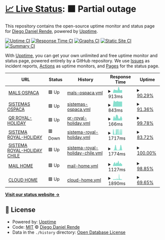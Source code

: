 # [📈 Live Status](https://sumito74.github.io/upptime): <!--live status--> **🟧 Partial outage**

This repository contains the open-source uptime monitor and status page for [Diego Daniel Rende](www.diegorende.com.ar), powered by [Upptime](https://github.com/upptime/upptime).

[![Uptime CI](https://github.com/sumito74/upptime/workflows/Uptime%20CI/badge.svg)](https://github.com/sumito74/upptime/actions?query=workflow%3A%22Uptime+CI%22)
[![Response Time CI](https://github.com/sumito74/upptime/workflows/Response%20Time%20CI/badge.svg)](https://github.com/sumito74/upptime/actions?query=workflow%3A%22Response+Time+CI%22)
[![Graphs CI](https://github.com/sumito74/upptime/workflows/Graphs%20CI/badge.svg)](https://github.com/sumito74/upptime/actions?query=workflow%3A%22Graphs+CI%22)
[![Static Site CI](https://github.com/sumito74/upptime/workflows/Static%20Site%20CI/badge.svg)](https://github.com/sumito74/upptime/actions?query=workflow%3A%22Static+Site+CI%22)
[![Summary CI](https://github.com/sumito74/upptime/workflows/Summary%20CI/badge.svg)](https://github.com/sumito74/upptime/actions?query=workflow%3A%22Summary+CI%22)

With [Upptime](https://upptime.js.org), you can get your own unlimited and free uptime monitor and status page, powered entirely by a GitHub repository. We use [Issues](https://github.com/sumito74/upptime/issues) as incident reports, [Actions](https://github.com/sumito74/upptime/actions) as uptime monitors, and [Pages](https://sumito74.github.io/upptime) for the status page.

<!--start: status pages-->
<!-- This summary is generated by Upptime (https://github.com/upptime/upptime) -->
<!-- Do not edit this manually, your changes will be overwritten -->
<!-- prettier-ignore -->
| URL | Status | History | Response Time | Uptime |
| --- | ------ | ------- | ------------- | ------ |
| <img alt="" src="https://favicons.githubusercontent.com/mail.ospaca.com" height="13"> [MALS OSPACA](https://mail.ospaca.com) | 🟩 Up | [mals-ospaca.yml](https://github.com/sumito74/upptime/commits/HEAD/history/mals-ospaca.yml) | <details><summary><img alt="Response time graph" src="./graphs/mals-ospaca/response-time-week.png" height="20"> 913ms</summary><br><a href="https://sumito74.github.io/upptime/history/mals-ospaca"><img alt="Response time 2065" src="https://img.shields.io/endpoint?url=https%3A%2F%2Fraw.githubusercontent.com%2Fsumito74%2Fupptime%2FHEAD%2Fapi%2Fmals-ospaca%2Fresponse-time.json"></a><br><a href="https://sumito74.github.io/upptime/history/mals-ospaca"><img alt="24-hour response time 784" src="https://img.shields.io/endpoint?url=https%3A%2F%2Fraw.githubusercontent.com%2Fsumito74%2Fupptime%2FHEAD%2Fapi%2Fmals-ospaca%2Fresponse-time-day.json"></a><br><a href="https://sumito74.github.io/upptime/history/mals-ospaca"><img alt="7-day response time 913" src="https://img.shields.io/endpoint?url=https%3A%2F%2Fraw.githubusercontent.com%2Fsumito74%2Fupptime%2FHEAD%2Fapi%2Fmals-ospaca%2Fresponse-time-week.json"></a><br><a href="https://sumito74.github.io/upptime/history/mals-ospaca"><img alt="30-day response time 2869" src="https://img.shields.io/endpoint?url=https%3A%2F%2Fraw.githubusercontent.com%2Fsumito74%2Fupptime%2FHEAD%2Fapi%2Fmals-ospaca%2Fresponse-time-month.json"></a><br><a href="https://sumito74.github.io/upptime/history/mals-ospaca"><img alt="1-year response time 2065" src="https://img.shields.io/endpoint?url=https%3A%2F%2Fraw.githubusercontent.com%2Fsumito74%2Fupptime%2FHEAD%2Fapi%2Fmals-ospaca%2Fresponse-time-year.json"></a></details> | <details><summary><a href="https://sumito74.github.io/upptime/history/mals-ospaca">90.29%</a></summary><a href="https://sumito74.github.io/upptime/history/mals-ospaca"><img alt="All-time uptime 92.98%" src="https://img.shields.io/endpoint?url=https%3A%2F%2Fraw.githubusercontent.com%2Fsumito74%2Fupptime%2FHEAD%2Fapi%2Fmals-ospaca%2Fuptime.json"></a><br><a href="https://sumito74.github.io/upptime/history/mals-ospaca"><img alt="24-hour uptime 100.00%" src="https://img.shields.io/endpoint?url=https%3A%2F%2Fraw.githubusercontent.com%2Fsumito74%2Fupptime%2FHEAD%2Fapi%2Fmals-ospaca%2Fuptime-day.json"></a><br><a href="https://sumito74.github.io/upptime/history/mals-ospaca"><img alt="7-day uptime 90.29%" src="https://img.shields.io/endpoint?url=https%3A%2F%2Fraw.githubusercontent.com%2Fsumito74%2Fupptime%2FHEAD%2Fapi%2Fmals-ospaca%2Fuptime-week.json"></a><br><a href="https://sumito74.github.io/upptime/history/mals-ospaca"><img alt="30-day uptime 85.24%" src="https://img.shields.io/endpoint?url=https%3A%2F%2Fraw.githubusercontent.com%2Fsumito74%2Fupptime%2FHEAD%2Fapi%2Fmals-ospaca%2Fuptime-month.json"></a><br><a href="https://sumito74.github.io/upptime/history/mals-ospaca"><img alt="1-year uptime 92.98%" src="https://img.shields.io/endpoint?url=https%3A%2F%2Fraw.githubusercontent.com%2Fsumito74%2Fupptime%2FHEAD%2Fapi%2Fmals-ospaca%2Fuptime-year.json"></a></details>
| <img alt="" src="https://favicons.githubusercontent.com/sistema.ospaca.com" height="13"> [SISTEMAS OSPACA](https://sistema.ospaca.com/intranet) | 🟩 Up | [sistemas-ospaca.yml](https://github.com/sumito74/upptime/commits/HEAD/history/sistemas-ospaca.yml) | <details><summary><img alt="Response time graph" src="./graphs/sistemas-ospaca/response-time-week.png" height="20"> 843ms</summary><br><a href="https://sumito74.github.io/upptime/history/sistemas-ospaca"><img alt="Response time 1180" src="https://img.shields.io/endpoint?url=https%3A%2F%2Fraw.githubusercontent.com%2Fsumito74%2Fupptime%2FHEAD%2Fapi%2Fsistemas-ospaca%2Fresponse-time.json"></a><br><a href="https://sumito74.github.io/upptime/history/sistemas-ospaca"><img alt="24-hour response time 812" src="https://img.shields.io/endpoint?url=https%3A%2F%2Fraw.githubusercontent.com%2Fsumito74%2Fupptime%2FHEAD%2Fapi%2Fsistemas-ospaca%2Fresponse-time-day.json"></a><br><a href="https://sumito74.github.io/upptime/history/sistemas-ospaca"><img alt="7-day response time 843" src="https://img.shields.io/endpoint?url=https%3A%2F%2Fraw.githubusercontent.com%2Fsumito74%2Fupptime%2FHEAD%2Fapi%2Fsistemas-ospaca%2Fresponse-time-week.json"></a><br><a href="https://sumito74.github.io/upptime/history/sistemas-ospaca"><img alt="30-day response time 1395" src="https://img.shields.io/endpoint?url=https%3A%2F%2Fraw.githubusercontent.com%2Fsumito74%2Fupptime%2FHEAD%2Fapi%2Fsistemas-ospaca%2Fresponse-time-month.json"></a><br><a href="https://sumito74.github.io/upptime/history/sistemas-ospaca"><img alt="1-year response time 1180" src="https://img.shields.io/endpoint?url=https%3A%2F%2Fraw.githubusercontent.com%2Fsumito74%2Fupptime%2FHEAD%2Fapi%2Fsistemas-ospaca%2Fresponse-time-year.json"></a></details> | <details><summary><a href="https://sumito74.github.io/upptime/history/sistemas-ospaca">91.36%</a></summary><a href="https://sumito74.github.io/upptime/history/sistemas-ospaca"><img alt="All-time uptime 98.73%" src="https://img.shields.io/endpoint?url=https%3A%2F%2Fraw.githubusercontent.com%2Fsumito74%2Fupptime%2FHEAD%2Fapi%2Fsistemas-ospaca%2Fuptime.json"></a><br><a href="https://sumito74.github.io/upptime/history/sistemas-ospaca"><img alt="24-hour uptime 100.00%" src="https://img.shields.io/endpoint?url=https%3A%2F%2Fraw.githubusercontent.com%2Fsumito74%2Fupptime%2FHEAD%2Fapi%2Fsistemas-ospaca%2Fuptime-day.json"></a><br><a href="https://sumito74.github.io/upptime/history/sistemas-ospaca"><img alt="7-day uptime 91.36%" src="https://img.shields.io/endpoint?url=https%3A%2F%2Fraw.githubusercontent.com%2Fsumito74%2Fupptime%2FHEAD%2Fapi%2Fsistemas-ospaca%2Fuptime-week.json"></a><br><a href="https://sumito74.github.io/upptime/history/sistemas-ospaca"><img alt="30-day uptime 97.27%" src="https://img.shields.io/endpoint?url=https%3A%2F%2Fraw.githubusercontent.com%2Fsumito74%2Fupptime%2FHEAD%2Fapi%2Fsistemas-ospaca%2Fuptime-month.json"></a><br><a href="https://sumito74.github.io/upptime/history/sistemas-ospaca"><img alt="1-year uptime 98.73%" src="https://img.shields.io/endpoint?url=https%3A%2F%2Fraw.githubusercontent.com%2Fsumito74%2Fupptime%2FHEAD%2Fapi%2Fsistemas-ospaca%2Fuptime-year.json"></a></details>
| <img alt="" src="https://favicons.githubusercontent.com/cupones.royalholiday.com.ar" height="13"> [QR ROYAL-HOLIDAY](https://cupones.royalholiday.com.ar/admin/) | 🟩 Up | [qr-royal-holiday.yml](https://github.com/sumito74/upptime/commits/HEAD/history/qr-royal-holiday.yml) | <details><summary><img alt="Response time graph" src="./graphs/qr-royal-holiday/response-time-week.png" height="20"> 166ms</summary><br><a href="https://sumito74.github.io/upptime/history/qr-royal-holiday"><img alt="Response time 315" src="https://img.shields.io/endpoint?url=https%3A%2F%2Fraw.githubusercontent.com%2Fsumito74%2Fupptime%2FHEAD%2Fapi%2Fqr-royal-holiday%2Fresponse-time.json"></a><br><a href="https://sumito74.github.io/upptime/history/qr-royal-holiday"><img alt="24-hour response time 103" src="https://img.shields.io/endpoint?url=https%3A%2F%2Fraw.githubusercontent.com%2Fsumito74%2Fupptime%2FHEAD%2Fapi%2Fqr-royal-holiday%2Fresponse-time-day.json"></a><br><a href="https://sumito74.github.io/upptime/history/qr-royal-holiday"><img alt="7-day response time 166" src="https://img.shields.io/endpoint?url=https%3A%2F%2Fraw.githubusercontent.com%2Fsumito74%2Fupptime%2FHEAD%2Fapi%2Fqr-royal-holiday%2Fresponse-time-week.json"></a><br><a href="https://sumito74.github.io/upptime/history/qr-royal-holiday"><img alt="30-day response time 245" src="https://img.shields.io/endpoint?url=https%3A%2F%2Fraw.githubusercontent.com%2Fsumito74%2Fupptime%2FHEAD%2Fapi%2Fqr-royal-holiday%2Fresponse-time-month.json"></a><br><a href="https://sumito74.github.io/upptime/history/qr-royal-holiday"><img alt="1-year response time 315" src="https://img.shields.io/endpoint?url=https%3A%2F%2Fraw.githubusercontent.com%2Fsumito74%2Fupptime%2FHEAD%2Fapi%2Fqr-royal-holiday%2Fresponse-time-year.json"></a></details> | <details><summary><a href="https://sumito74.github.io/upptime/history/qr-royal-holiday">99.78%</a></summary><a href="https://sumito74.github.io/upptime/history/qr-royal-holiday"><img alt="All-time uptime 99.96%" src="https://img.shields.io/endpoint?url=https%3A%2F%2Fraw.githubusercontent.com%2Fsumito74%2Fupptime%2FHEAD%2Fapi%2Fqr-royal-holiday%2Fuptime.json"></a><br><a href="https://sumito74.github.io/upptime/history/qr-royal-holiday"><img alt="24-hour uptime 100.00%" src="https://img.shields.io/endpoint?url=https%3A%2F%2Fraw.githubusercontent.com%2Fsumito74%2Fupptime%2FHEAD%2Fapi%2Fqr-royal-holiday%2Fuptime-day.json"></a><br><a href="https://sumito74.github.io/upptime/history/qr-royal-holiday"><img alt="7-day uptime 99.78%" src="https://img.shields.io/endpoint?url=https%3A%2F%2Fraw.githubusercontent.com%2Fsumito74%2Fupptime%2FHEAD%2Fapi%2Fqr-royal-holiday%2Fuptime-week.json"></a><br><a href="https://sumito74.github.io/upptime/history/qr-royal-holiday"><img alt="30-day uptime 99.91%" src="https://img.shields.io/endpoint?url=https%3A%2F%2Fraw.githubusercontent.com%2Fsumito74%2Fupptime%2FHEAD%2Fapi%2Fqr-royal-holiday%2Fuptime-month.json"></a><br><a href="https://sumito74.github.io/upptime/history/qr-royal-holiday"><img alt="1-year uptime 99.96%" src="https://img.shields.io/endpoint?url=https%3A%2F%2Fraw.githubusercontent.com%2Fsumito74%2Fupptime%2FHEAD%2Fapi%2Fqr-royal-holiday%2Fuptime-year.json"></a></details>
| <img alt="" src="https://favicons.githubusercontent.com/www.royalholiday.com.ar" height="13"> [SISTEMA ROYAL-HOLIDAY](https://www.royalholiday.com.ar/reservas/admin/) | 🟥 Down | [sistema-royal-holiday.yml](https://github.com/sumito74/upptime/commits/HEAD/history/sistema-royal-holiday.yml) | <details><summary><img alt="Response time graph" src="./graphs/sistema-royal-holiday/response-time-week.png" height="20"> 1717ms</summary><br><a href="https://sumito74.github.io/upptime/history/sistema-royal-holiday"><img alt="Response time 1606" src="https://img.shields.io/endpoint?url=https%3A%2F%2Fraw.githubusercontent.com%2Fsumito74%2Fupptime%2FHEAD%2Fapi%2Fsistema-royal-holiday%2Fresponse-time.json"></a><br><a href="https://sumito74.github.io/upptime/history/sistema-royal-holiday"><img alt="24-hour response time 2194" src="https://img.shields.io/endpoint?url=https%3A%2F%2Fraw.githubusercontent.com%2Fsumito74%2Fupptime%2FHEAD%2Fapi%2Fsistema-royal-holiday%2Fresponse-time-day.json"></a><br><a href="https://sumito74.github.io/upptime/history/sistema-royal-holiday"><img alt="7-day response time 1717" src="https://img.shields.io/endpoint?url=https%3A%2F%2Fraw.githubusercontent.com%2Fsumito74%2Fupptime%2FHEAD%2Fapi%2Fsistema-royal-holiday%2Fresponse-time-week.json"></a><br><a href="https://sumito74.github.io/upptime/history/sistema-royal-holiday"><img alt="30-day response time 1601" src="https://img.shields.io/endpoint?url=https%3A%2F%2Fraw.githubusercontent.com%2Fsumito74%2Fupptime%2FHEAD%2Fapi%2Fsistema-royal-holiday%2Fresponse-time-month.json"></a><br><a href="https://sumito74.github.io/upptime/history/sistema-royal-holiday"><img alt="1-year response time 1606" src="https://img.shields.io/endpoint?url=https%3A%2F%2Fraw.githubusercontent.com%2Fsumito74%2Fupptime%2FHEAD%2Fapi%2Fsistema-royal-holiday%2Fresponse-time-year.json"></a></details> | <details><summary><a href="https://sumito74.github.io/upptime/history/sistema-royal-holiday">83.72%</a></summary><a href="https://sumito74.github.io/upptime/history/sistema-royal-holiday"><img alt="All-time uptime 96.56%" src="https://img.shields.io/endpoint?url=https%3A%2F%2Fraw.githubusercontent.com%2Fsumito74%2Fupptime%2FHEAD%2Fapi%2Fsistema-royal-holiday%2Fuptime.json"></a><br><a href="https://sumito74.github.io/upptime/history/sistema-royal-holiday"><img alt="24-hour uptime 89.95%" src="https://img.shields.io/endpoint?url=https%3A%2F%2Fraw.githubusercontent.com%2Fsumito74%2Fupptime%2FHEAD%2Fapi%2Fsistema-royal-holiday%2Fuptime-day.json"></a><br><a href="https://sumito74.github.io/upptime/history/sistema-royal-holiday"><img alt="7-day uptime 83.72%" src="https://img.shields.io/endpoint?url=https%3A%2F%2Fraw.githubusercontent.com%2Fsumito74%2Fupptime%2FHEAD%2Fapi%2Fsistema-royal-holiday%2Fuptime-week.json"></a><br><a href="https://sumito74.github.io/upptime/history/sistema-royal-holiday"><img alt="30-day uptime 92.49%" src="https://img.shields.io/endpoint?url=https%3A%2F%2Fraw.githubusercontent.com%2Fsumito74%2Fupptime%2FHEAD%2Fapi%2Fsistema-royal-holiday%2Fuptime-month.json"></a><br><a href="https://sumito74.github.io/upptime/history/sistema-royal-holiday"><img alt="1-year uptime 96.56%" src="https://img.shields.io/endpoint?url=https%3A%2F%2Fraw.githubusercontent.com%2Fsumito74%2Fupptime%2FHEAD%2Fapi%2Fsistema-royal-holiday%2Fuptime-year.json"></a></details>
| <img alt="" src="https://favicons.githubusercontent.com/chile.royalholiday.com.ar" height="13"> [SISTEMA ROYAL-HOLIDAY CHILE](https://chile.royalholiday.com.ar:1443/reservas/admin/) | 🟩 Up | [sistema-royal-holiday-chile.yml](https://github.com/sumito74/upptime/commits/HEAD/history/sistema-royal-holiday-chile.yml) | <details><summary><img alt="Response time graph" src="./graphs/sistema-royal-holiday-chile/response-time-week.png" height="20"> 1774ms</summary><br><a href="https://sumito74.github.io/upptime/history/sistema-royal-holiday-chile"><img alt="Response time 1916" src="https://img.shields.io/endpoint?url=https%3A%2F%2Fraw.githubusercontent.com%2Fsumito74%2Fupptime%2FHEAD%2Fapi%2Fsistema-royal-holiday-chile%2Fresponse-time.json"></a><br><a href="https://sumito74.github.io/upptime/history/sistema-royal-holiday-chile"><img alt="24-hour response time 286" src="https://img.shields.io/endpoint?url=https%3A%2F%2Fraw.githubusercontent.com%2Fsumito74%2Fupptime%2FHEAD%2Fapi%2Fsistema-royal-holiday-chile%2Fresponse-time-day.json"></a><br><a href="https://sumito74.github.io/upptime/history/sistema-royal-holiday-chile"><img alt="7-day response time 1774" src="https://img.shields.io/endpoint?url=https%3A%2F%2Fraw.githubusercontent.com%2Fsumito74%2Fupptime%2FHEAD%2Fapi%2Fsistema-royal-holiday-chile%2Fresponse-time-week.json"></a><br><a href="https://sumito74.github.io/upptime/history/sistema-royal-holiday-chile"><img alt="30-day response time 2667" src="https://img.shields.io/endpoint?url=https%3A%2F%2Fraw.githubusercontent.com%2Fsumito74%2Fupptime%2FHEAD%2Fapi%2Fsistema-royal-holiday-chile%2Fresponse-time-month.json"></a><br><a href="https://sumito74.github.io/upptime/history/sistema-royal-holiday-chile"><img alt="1-year response time 1916" src="https://img.shields.io/endpoint?url=https%3A%2F%2Fraw.githubusercontent.com%2Fsumito74%2Fupptime%2FHEAD%2Fapi%2Fsistema-royal-holiday-chile%2Fresponse-time-year.json"></a></details> | <details><summary><a href="https://sumito74.github.io/upptime/history/sistema-royal-holiday-chile">100.00%</a></summary><a href="https://sumito74.github.io/upptime/history/sistema-royal-holiday-chile"><img alt="All-time uptime 100.00%" src="https://img.shields.io/endpoint?url=https%3A%2F%2Fraw.githubusercontent.com%2Fsumito74%2Fupptime%2FHEAD%2Fapi%2Fsistema-royal-holiday-chile%2Fuptime.json"></a><br><a href="https://sumito74.github.io/upptime/history/sistema-royal-holiday-chile"><img alt="24-hour uptime 100.00%" src="https://img.shields.io/endpoint?url=https%3A%2F%2Fraw.githubusercontent.com%2Fsumito74%2Fupptime%2FHEAD%2Fapi%2Fsistema-royal-holiday-chile%2Fuptime-day.json"></a><br><a href="https://sumito74.github.io/upptime/history/sistema-royal-holiday-chile"><img alt="7-day uptime 100.00%" src="https://img.shields.io/endpoint?url=https%3A%2F%2Fraw.githubusercontent.com%2Fsumito74%2Fupptime%2FHEAD%2Fapi%2Fsistema-royal-holiday-chile%2Fuptime-week.json"></a><br><a href="https://sumito74.github.io/upptime/history/sistema-royal-holiday-chile"><img alt="30-day uptime 100.00%" src="https://img.shields.io/endpoint?url=https%3A%2F%2Fraw.githubusercontent.com%2Fsumito74%2Fupptime%2FHEAD%2Fapi%2Fsistema-royal-holiday-chile%2Fuptime-month.json"></a><br><a href="https://sumito74.github.io/upptime/history/sistema-royal-holiday-chile"><img alt="1-year uptime 100.00%" src="https://img.shields.io/endpoint?url=https%3A%2F%2Fraw.githubusercontent.com%2Fsumito74%2Fupptime%2FHEAD%2Fapi%2Fsistema-royal-holiday-chile%2Fuptime-year.json"></a></details>
| <img alt="" src="https://favicons.githubusercontent.com/mail.diegorende.com.ar" height="13"> [MAIL HOME](https://mail.diegorende.com.ar) | 🟩 Up | [mail-home.yml](https://github.com/sumito74/upptime/commits/HEAD/history/mail-home.yml) | <details><summary><img alt="Response time graph" src="./graphs/mail-home/response-time-week.png" height="20"> 1127ms</summary><br><a href="https://sumito74.github.io/upptime/history/mail-home"><img alt="Response time 1035" src="https://img.shields.io/endpoint?url=https%3A%2F%2Fraw.githubusercontent.com%2Fsumito74%2Fupptime%2FHEAD%2Fapi%2Fmail-home%2Fresponse-time.json"></a><br><a href="https://sumito74.github.io/upptime/history/mail-home"><img alt="24-hour response time 645" src="https://img.shields.io/endpoint?url=https%3A%2F%2Fraw.githubusercontent.com%2Fsumito74%2Fupptime%2FHEAD%2Fapi%2Fmail-home%2Fresponse-time-day.json"></a><br><a href="https://sumito74.github.io/upptime/history/mail-home"><img alt="7-day response time 1127" src="https://img.shields.io/endpoint?url=https%3A%2F%2Fraw.githubusercontent.com%2Fsumito74%2Fupptime%2FHEAD%2Fapi%2Fmail-home%2Fresponse-time-week.json"></a><br><a href="https://sumito74.github.io/upptime/history/mail-home"><img alt="30-day response time 1090" src="https://img.shields.io/endpoint?url=https%3A%2F%2Fraw.githubusercontent.com%2Fsumito74%2Fupptime%2FHEAD%2Fapi%2Fmail-home%2Fresponse-time-month.json"></a><br><a href="https://sumito74.github.io/upptime/history/mail-home"><img alt="1-year response time 1035" src="https://img.shields.io/endpoint?url=https%3A%2F%2Fraw.githubusercontent.com%2Fsumito74%2Fupptime%2FHEAD%2Fapi%2Fmail-home%2Fresponse-time-year.json"></a></details> | <details><summary><a href="https://sumito74.github.io/upptime/history/mail-home">98.85%</a></summary><a href="https://sumito74.github.io/upptime/history/mail-home"><img alt="All-time uptime 99.14%" src="https://img.shields.io/endpoint?url=https%3A%2F%2Fraw.githubusercontent.com%2Fsumito74%2Fupptime%2FHEAD%2Fapi%2Fmail-home%2Fuptime.json"></a><br><a href="https://sumito74.github.io/upptime/history/mail-home"><img alt="24-hour uptime 100.00%" src="https://img.shields.io/endpoint?url=https%3A%2F%2Fraw.githubusercontent.com%2Fsumito74%2Fupptime%2FHEAD%2Fapi%2Fmail-home%2Fuptime-day.json"></a><br><a href="https://sumito74.github.io/upptime/history/mail-home"><img alt="7-day uptime 98.85%" src="https://img.shields.io/endpoint?url=https%3A%2F%2Fraw.githubusercontent.com%2Fsumito74%2Fupptime%2FHEAD%2Fapi%2Fmail-home%2Fuptime-week.json"></a><br><a href="https://sumito74.github.io/upptime/history/mail-home"><img alt="30-day uptime 99.40%" src="https://img.shields.io/endpoint?url=https%3A%2F%2Fraw.githubusercontent.com%2Fsumito74%2Fupptime%2FHEAD%2Fapi%2Fmail-home%2Fuptime-month.json"></a><br><a href="https://sumito74.github.io/upptime/history/mail-home"><img alt="1-year uptime 99.14%" src="https://img.shields.io/endpoint?url=https%3A%2F%2Fraw.githubusercontent.com%2Fsumito74%2Fupptime%2FHEAD%2Fapi%2Fmail-home%2Fuptime-year.json"></a></details>
| <img alt="" src="https://favicons.githubusercontent.com/nextcloud.diegorende.com.ar" height="13"> [CLOUD HOME](https://nextcloud.diegorende.com.ar) | 🟩 Up | [cloud-home.yml](https://github.com/sumito74/upptime/commits/HEAD/history/cloud-home.yml) | <details><summary><img alt="Response time graph" src="./graphs/cloud-home/response-time-week.png" height="20"> 1890ms</summary><br><a href="https://sumito74.github.io/upptime/history/cloud-home"><img alt="Response time 1356" src="https://img.shields.io/endpoint?url=https%3A%2F%2Fraw.githubusercontent.com%2Fsumito74%2Fupptime%2FHEAD%2Fapi%2Fcloud-home%2Fresponse-time.json"></a><br><a href="https://sumito74.github.io/upptime/history/cloud-home"><img alt="24-hour response time 697" src="https://img.shields.io/endpoint?url=https%3A%2F%2Fraw.githubusercontent.com%2Fsumito74%2Fupptime%2FHEAD%2Fapi%2Fcloud-home%2Fresponse-time-day.json"></a><br><a href="https://sumito74.github.io/upptime/history/cloud-home"><img alt="7-day response time 1890" src="https://img.shields.io/endpoint?url=https%3A%2F%2Fraw.githubusercontent.com%2Fsumito74%2Fupptime%2FHEAD%2Fapi%2Fcloud-home%2Fresponse-time-week.json"></a><br><a href="https://sumito74.github.io/upptime/history/cloud-home"><img alt="30-day response time 1580" src="https://img.shields.io/endpoint?url=https%3A%2F%2Fraw.githubusercontent.com%2Fsumito74%2Fupptime%2FHEAD%2Fapi%2Fcloud-home%2Fresponse-time-month.json"></a><br><a href="https://sumito74.github.io/upptime/history/cloud-home"><img alt="1-year response time 1356" src="https://img.shields.io/endpoint?url=https%3A%2F%2Fraw.githubusercontent.com%2Fsumito74%2Fupptime%2FHEAD%2Fapi%2Fcloud-home%2Fresponse-time-year.json"></a></details> | <details><summary><a href="https://sumito74.github.io/upptime/history/cloud-home">69.65%</a></summary><a href="https://sumito74.github.io/upptime/history/cloud-home"><img alt="All-time uptime 87.73%" src="https://img.shields.io/endpoint?url=https%3A%2F%2Fraw.githubusercontent.com%2Fsumito74%2Fupptime%2FHEAD%2Fapi%2Fcloud-home%2Fuptime.json"></a><br><a href="https://sumito74.github.io/upptime/history/cloud-home"><img alt="24-hour uptime 100.00%" src="https://img.shields.io/endpoint?url=https%3A%2F%2Fraw.githubusercontent.com%2Fsumito74%2Fupptime%2FHEAD%2Fapi%2Fcloud-home%2Fuptime-day.json"></a><br><a href="https://sumito74.github.io/upptime/history/cloud-home"><img alt="7-day uptime 69.65%" src="https://img.shields.io/endpoint?url=https%3A%2F%2Fraw.githubusercontent.com%2Fsumito74%2Fupptime%2FHEAD%2Fapi%2Fcloud-home%2Fuptime-week.json"></a><br><a href="https://sumito74.github.io/upptime/history/cloud-home"><img alt="30-day uptime 79.59%" src="https://img.shields.io/endpoint?url=https%3A%2F%2Fraw.githubusercontent.com%2Fsumito74%2Fupptime%2FHEAD%2Fapi%2Fcloud-home%2Fuptime-month.json"></a><br><a href="https://sumito74.github.io/upptime/history/cloud-home"><img alt="1-year uptime 87.73%" src="https://img.shields.io/endpoint?url=https%3A%2F%2Fraw.githubusercontent.com%2Fsumito74%2Fupptime%2FHEAD%2Fapi%2Fcloud-home%2Fuptime-year.json"></a></details>

<!--end: status pages-->

[**Visit our status website →**](https://sumito74.github.io/upptime)

## 📄 License

- Powered by: [Upptime](https://github.com/upptime/upptime)
- Code: [MIT](./LICENSE) © [Diego Daniel Rende](www.diegorende.com.ar)
- Data in the `./history` directory: [Open Database License](https://opendatacommons.org/licenses/odbl/1-0/)

